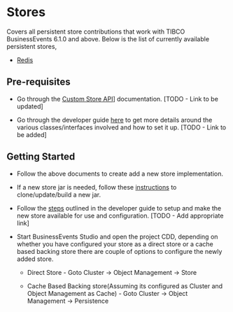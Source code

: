 # Stores

Covers all persistent store contributions that work with TIBCO BusinessEvents 6.1.0 and above. Below is the list of currently available persistent stores,

* [Redis]()

## Pre-requisites

* Go through the [Custom Store API](https://docs.tibco.com/pub/businessevents-enterprise/6.0.0/doc/html/api/javadoc/index.html)] documentation. [TODO - Link to be updated]

* Go through the developer guide [here]() to get more details around the various classes/interfaces involved and how to set it up. [TODO - Link to be added]

## Getting Started

* Follow the above documents to create add a new store implementation.

* If a new store jar is needed, follow these [instructions](https://github.com/tibco/be-contribution) to clone/update/build a new jar.

* Follow the [steps]() outlined in the developer guide to setup and make the new store available for use and configuration. [TODO - Add appropriate link]

* Start BusinessEvents Studio and open the project CDD, depending on whether you have configured your store as a direct store or a cache based backing store there are couple of options to configure the newly added store.
    - Direct Store -  Goto Cluster -> Object Management -> Store

    - Cache Based Backing store(Assuming its configured as Cluster and Object Management as Cache) - Goto Cluster -> Object Management -> Persistence 
